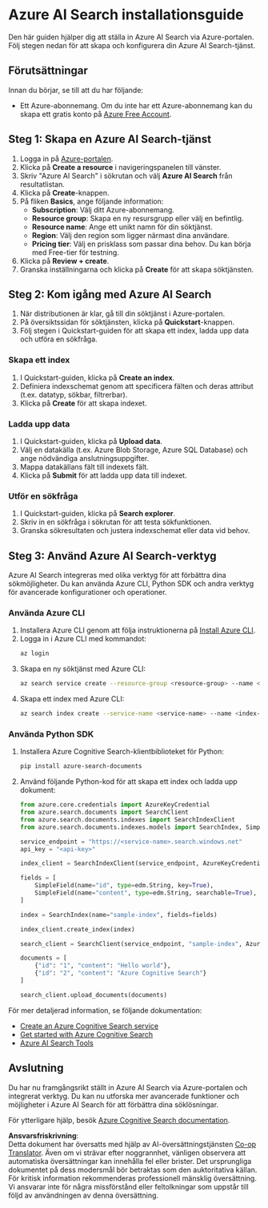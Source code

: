 <!--
CO_OP_TRANSLATOR_METADATA:
{
  "original_hash": "f0ce2d470f3efad6f8c7df376f416a4b",
  "translation_date": "2025-07-12T07:37:22+00:00",
  "source_file": "00-course-setup/AzureSearch.md",
  "language_code": "sv"
}
-->
# Azure AI Search installationsguide

Den här guiden hjälper dig att ställa in Azure AI Search via Azure-portalen. Följ stegen nedan för att skapa och konfigurera din Azure AI Search-tjänst.

## Förutsättningar

Innan du börjar, se till att du har följande:

- Ett Azure-abonnemang. Om du inte har ett Azure-abonnemang kan du skapa ett gratis konto på [Azure Free Account](https://azure.microsoft.com/free/?wt.mc_id=studentamb_258691).

## Steg 1: Skapa en Azure AI Search-tjänst

1. Logga in på [Azure-portalen](https://portal.azure.com/?wt.mc_id=studentamb_258691).
2. Klicka på **Create a resource** i navigeringspanelen till vänster.
3. Skriv "Azure AI Search" i sökrutan och välj **Azure AI Search** från resultatlistan.
4. Klicka på **Create**-knappen.
5. På fliken **Basics**, ange följande information:
   - **Subscription**: Välj ditt Azure-abonnemang.
   - **Resource group**: Skapa en ny resursgrupp eller välj en befintlig.
   - **Resource name**: Ange ett unikt namn för din söktjänst.
   - **Region**: Välj den region som ligger närmast dina användare.
   - **Pricing tier**: Välj en prisklass som passar dina behov. Du kan börja med Free-tier för testning.
6. Klicka på **Review + create**.
7. Granska inställningarna och klicka på **Create** för att skapa söktjänsten.

## Steg 2: Kom igång med Azure AI Search

1. När distributionen är klar, gå till din söktjänst i Azure-portalen.
2. På översiktssidan för söktjänsten, klicka på **Quickstart**-knappen.
3. Följ stegen i Quickstart-guiden för att skapa ett index, ladda upp data och utföra en sökfråga.

### Skapa ett index

1. I Quickstart-guiden, klicka på **Create an index**.
2. Definiera indexschemat genom att specificera fälten och deras attribut (t.ex. datatyp, sökbar, filtrerbar).
3. Klicka på **Create** för att skapa indexet.

### Ladda upp data

1. I Quickstart-guiden, klicka på **Upload data**.
2. Välj en datakälla (t.ex. Azure Blob Storage, Azure SQL Database) och ange nödvändiga anslutningsuppgifter.
3. Mappa datakällans fält till indexets fält.
4. Klicka på **Submit** för att ladda upp data till indexet.

### Utför en sökfråga

1. I Quickstart-guiden, klicka på **Search explorer**.
2. Skriv in en sökfråga i sökrutan för att testa sökfunktionen.
3. Granska sökresultaten och justera indexschemat eller data vid behov.

## Steg 3: Använd Azure AI Search-verktyg

Azure AI Search integreras med olika verktyg för att förbättra dina sökmöjligheter. Du kan använda Azure CLI, Python SDK och andra verktyg för avancerade konfigurationer och operationer.

### Använda Azure CLI

1. Installera Azure CLI genom att följa instruktionerna på [Install Azure CLI](https://learn.microsoft.com/en-us/cli/azure/install-azure-cli?wt.mc_id=studentamb_258691).
2. Logga in i Azure CLI med kommandot:
   ```bash
   az login
   ```
3. Skapa en ny söktjänst med Azure CLI:
   ```bash
   az search service create --resource-group <resource-group> --name <service-name> --sku Free
   ```
4. Skapa ett index med Azure CLI:
   ```bash
   az search index create --service-name <service-name> --name <index-name> --fields "field1:type, field2:type"
   ```

### Använda Python SDK

1. Installera Azure Cognitive Search-klientbiblioteket för Python:
   ```bash
   pip install azure-search-documents
   ```
2. Använd följande Python-kod för att skapa ett index och ladda upp dokument:
   ```python
   from azure.core.credentials import AzureKeyCredential
   from azure.search.documents import SearchClient
   from azure.search.documents.indexes import SearchIndexClient
   from azure.search.documents.indexes.models import SearchIndex, SimpleField, edm

   service_endpoint = "https://<service-name>.search.windows.net"
   api_key = "<api-key>"

   index_client = SearchIndexClient(service_endpoint, AzureKeyCredential(api_key))

   fields = [
       SimpleField(name="id", type=edm.String, key=True),
       SimpleField(name="content", type=edm.String, searchable=True),
   ]

   index = SearchIndex(name="sample-index", fields=fields)

   index_client.create_index(index)

   search_client = SearchClient(service_endpoint, "sample-index", AzureKeyCredential(api_key))

   documents = [
       {"id": "1", "content": "Hello world"},
       {"id": "2", "content": "Azure Cognitive Search"}
   ]

   search_client.upload_documents(documents)
   ```

För mer detaljerad information, se följande dokumentation:

- [Create an Azure Cognitive Search service](https://learn.microsoft.com/en-us/azure/search/search-create-service-portal?wt.mc_id=studentamb_258691)
- [Get started with Azure Cognitive Search](https://learn.microsoft.com/en-us/azure/search/search-get-started-portal?wt.mc_id=studentamb_258691)
- [Azure AI Search Tools](https://learn.microsoft.com/en-us/azure/ai-services/agents/how-to/tools/azure-ai-search?tabs=azurecli%2Cpython&pivots=code-examples?wt.mc_id=studentamb_258691)

## Avslutning

Du har nu framgångsrikt ställt in Azure AI Search via Azure-portalen och integrerat verktyg. Du kan nu utforska mer avancerade funktioner och möjligheter i Azure AI Search för att förbättra dina söklösningar.

För ytterligare hjälp, besök [Azure Cognitive Search documentation](https://learn.microsoft.com/en-us/azure/search/?wt.mc_id=studentamb_258691).

**Ansvarsfriskrivning**:  
Detta dokument har översatts med hjälp av AI-översättningstjänsten [Co-op Translator](https://github.com/Azure/co-op-translator). Även om vi strävar efter noggrannhet, vänligen observera att automatiska översättningar kan innehålla fel eller brister. Det ursprungliga dokumentet på dess modersmål bör betraktas som den auktoritativa källan. För kritisk information rekommenderas professionell mänsklig översättning. Vi ansvarar inte för några missförstånd eller feltolkningar som uppstår till följd av användningen av denna översättning.